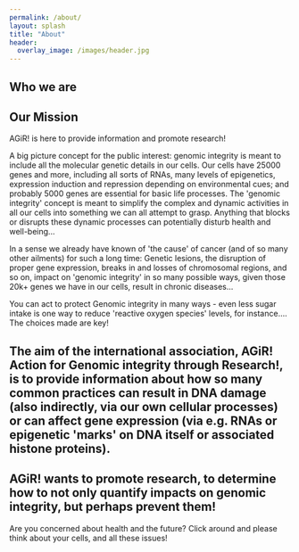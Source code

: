 ```yaml
---
permalink: /about/
layout: splash
title: "About"
header: 
  overlay_image: /images/header.jpg
---
```


<h2> Who we are </h2>

<h2> Our Mission </h2>

AGiR! is here to provide information and promote research!

A big picture concept for the public interest:
genomic integrity is meant to include all the molecular genetic details in our cells. Our cells have 25000 genes and more, including all sorts of RNAs, many levels of epigenetics, expression induction and repression depending on environmental cues; and probably 5000 genes are essential for basic life processes. The 'genomic integrity' concept is meant to simplify the complex and dynamic activities in all our cells into something we can all attempt to grasp. Anything that blocks or disrupts these dynamic processes can potentially disturb health and well-being…

In a sense we already have known of 'the cause' of cancer (and of so many other ailments) for such a long time:
Genetic lesions, the disruption of proper gene expression, breaks in and losses of chromosomal regions, and so on, impact on 'genomic integrity' in so many possible ways, given those 20k+ genes we have in our cells, result in chronic diseases...

You can act to protect Genomic integrity in many ways - even less sugar intake is one way to reduce 'reactive oxygen species' levels, for instance….   
The choices made are key!

The aim of the international association, AGiR! Action for Genomic integrity through Research!, is to provide information about how so many common practices can result in DNA damage (also indirectly, via our own cellular processes) or can affect gene expression (via e.g. RNAs or epigenetic 'marks' on DNA itself or associated histone proteins).
---
AGiR! wants to promote research, to determine how to not only quantify impacts on genomic integrity, but perhaps prevent them!  
---
       
Are you concerned about health and the future?
Click around and please think about your cells, and all these issues!

